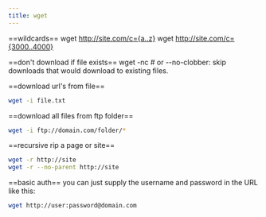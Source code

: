 ```yaml
---
title: wget
---
```


==wildcards==
  wget http://site.com/c={a..z}
  wget http://site.com/c={3000..4000}

==don't download if file exists==
  wget -nc   # or --no-clobber: skip downloads that would download to existing files.

==download url's from file==
```bash
wget -i file.txt
```

==download all files from ftp folder==
```bash
wget -i ftp://domain.com/folder/*
```

==recursive rip a page or site==
```bash
wget -r http://site
wget -r --no-parent http://site
```

==basic auth==
you can just supply the username and password in the URL like this:
```bash
wget http://user:password@domain.com
```
